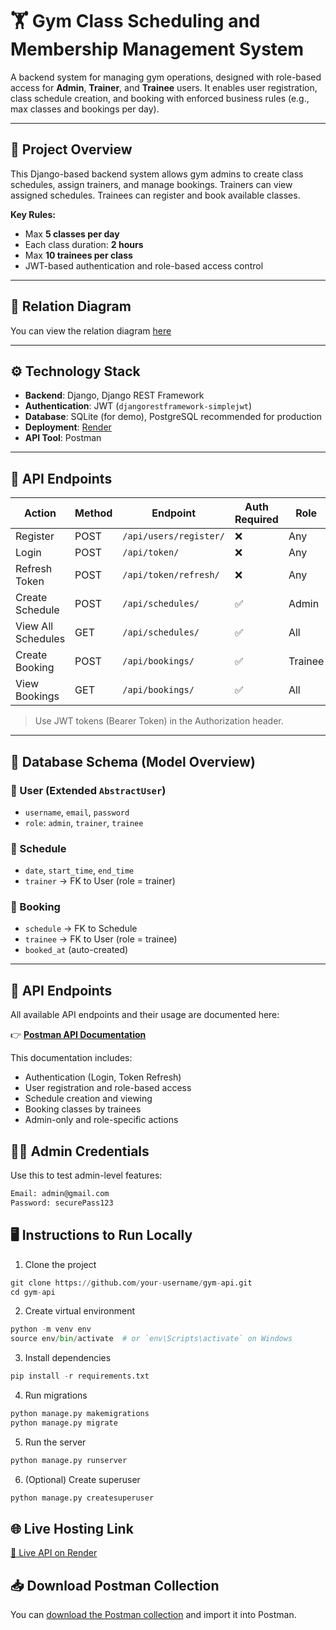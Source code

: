 # 🏋️ Gym Class Scheduling and Membership Management System

A backend system for managing gym operations, designed with role-based access for **Admin**, **Trainer**, and **Trainee** users. It enables user registration, class schedule creation, and booking with enforced business rules (e.g., max classes and bookings per day).

---

## 📌 Project Overview

This Django-based backend system allows gym admins to create class schedules, assign trainers, and manage bookings. Trainers can view assigned schedules. Trainees can register and book available classes.

**Key Rules:**
- Max **5 classes per day**
- Each class duration: **2 hours**
- Max **10 trainees per class**
- JWT-based authentication and role-based access control

---

## 🧩 Relation Diagram

You can view the relation diagram [here](https://dbdiagram.io/d/Gym-Scheduling-68599abdf039ec6d3685961f)

---

## ⚙️ Technology Stack

- **Backend**: Django, Django REST Framework
- **Authentication**: JWT (`djangorestframework-simplejwt`)
- **Database**: SQLite (for demo), PostgreSQL recommended for production
- **Deployment**: [Render](https://render.com)
- **API Tool**: Postman

---

## 🚀 API Endpoints

| Action                       | Method | Endpoint                           | Auth Required | Role      |
|-----------------------------|--------|------------------------------------|---------------|-----------|
| Register                    | POST   | `/api/users/register/`            | ❌            | Any       |
| Login                       | POST   | `/api/token/`                      | ❌            | Any       |
| Refresh Token               | POST   | `/api/token/refresh/`             | ❌            | Any       |
| Create Schedule             | POST   | `/api/schedules/`                 | ✅            | Admin     |
| View All Schedules          | GET    | `/api/schedules/`                 | ✅            | All       |
| Create Booking              | POST   | `/api/bookings/`                  | ✅            | Trainee   |
| View Bookings               | GET    | `/api/bookings/`                  | ✅            | All       |

> Use JWT tokens (Bearer Token) in the Authorization header.

---

## 🧮 Database Schema (Model Overview)

### 🔸 User (Extended `AbstractUser`)
- `username`, `email`, `password`
- `role`: `admin`, `trainer`, `trainee`

### 🔸 Schedule
- `date`, `start_time`, `end_time`
- `trainer` → FK to User (role = trainer)

### 🔸 Booking
- `schedule` → FK to Schedule
- `trainee` → FK to User (role = trainee)
- `booked_at` (auto-created)

---

## 📌 API Endpoints

All available API endpoints and their usage are documented here:

👉 [**Postman API Documentation**](https://documenter.getpostman.com/view/46111276/2sB2xChV45)

This documentation includes:
- Authentication (Login, Token Refresh)
- User registration and role-based access
- Schedule creation and viewing
- Booking classes by trainees
- Admin-only and role-specific actions

## 🧑‍💼 Admin Credentials

Use this to test admin-level features:

```txt
Email: admin@gmail.com  
Password: securePass123  
```

## 🖥️ Instructions to Run Locally
1. Clone the project
```python
git clone https://github.com/your-username/gym-api.git
cd gym-api
```
2. Create virtual environment
```python
python -m venv env
source env/bin/activate  # or `env\Scripts\activate` on Windows
```
3. Install dependencies
```python
pip install -r requirements.txt
```
4. Run migrations
```python
python manage.py makemigrations
python manage.py migrate
```
5. Run the server
```python
python manage.py runserver
```
6. (Optional) Create superuser
```python
python manage.py createsuperuser
```
## 🌐 Live Hosting Link
[🔗 Live API on Render](https://gym-scheduling-1.onrender.com/)

## 📥 Download Postman Collection
You can [download the Postman collection](./postman_collection.json) and import it into Postman.
